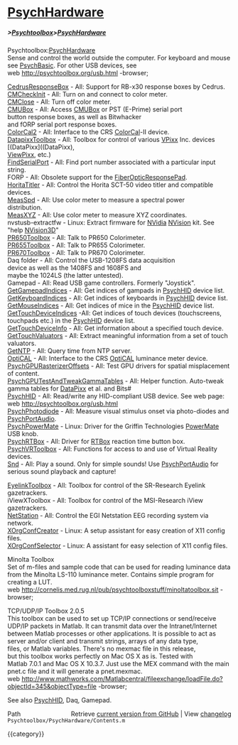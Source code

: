 # [PsychHardware](PsychHardware)
##### >[Psychtoolbox](Psychtoolbox)>[PsychHardware](PsychHardware)

Psychtoolbox:[PsychHardware](PsychHardware)  
Sense and control the world outside the computer. For keyboard and mouse   
see [PsychBasic](PsychBasic). For other USB devices, see  
web http://psychtoolbox.org/usb.html -browser;  
  
  
[CedrusResponseBox](CedrusResponseBox)   - All: Support for RB-x30 response boxes by Cedrus.  
[CMCheckInit](CMCheckInit)         - All: Turn on and connect to color meter.  
[CMClose](CMClose)             - All: Turn off color meter.  
[CMUBox](CMUBox)              - All: Access [CMUBox](CMUBox) or PST (E-Prime) serial port  
                           button response boxes, as well as Bitwhacker  
                           and fORP serial port response boxes.  
[ColorCal2](ColorCal2)           - All: Interface to the CRS [ColorCal](ColorCal)-II device.  
[DatapixxToolbox](DatapixxToolbox)     - All: Toolbox for control of various [VPixx](VPixx) Inc. devices [(DataPixx]((DataPixx),  
                           [ViewPixx](ViewPixx), etc.)  
[FindSerialPort](FindSerialPort)      - All: Find port number associated with a particular input string.  
FORP                - All: Obsolete support for the [FiberOpticResponsePad](FiberOpticResponsePad).  
[HoritaTitler](HoritaTitler)        - All: Control the Horita SCT-50 video titler and compatible devices.  
[MeasSpd](MeasSpd)             - All: Use color meter to measure a spectral power   
                           distribution.  
[MeasXYZ](MeasXYZ)             - All: Use color meter to measure XYZ coordinates.  
nvstusb-extractfw   - Linux: Extract firmware for [NVidia](NVidia) [NVision](NVision) kit. See "help [NVision3D](NVision3D)"  
[PR650Toolbox](PR650Toolbox)        - All: Talk to PR650 Colorimeter.  
[PR655Toolbox](PR655Toolbox)        - All: Talk to PR655 Colorimeter.  
[PR670Toolbox](PR670Toolbox)        - All: Talk to PR670 Colorimeter.  
Daq folder          - All: Control the USB-1208FS data acquisition  
                           device as well as the 1408FS and 1608FS and  
                           maybe the 1024LS (the latter untested).  
Gamepad             - All: Read USB game controllers. Formerly "Joystick".  
[GetGamepadIndices](GetGamepadIndices)   - All: Get indices of gampads in [PsychHID](PsychHID) device list.  
[GetKeyboardIndices](GetKeyboardIndices)  - All: Get indices of keyboards in [PsychHID](PsychHID) device list.  
[GetMouseIndices](GetMouseIndices)     - All: Get indices of mice in the [PsychHID](PsychHID) device list.  
[GetTouchDeviceIndices](GetTouchDeviceIndices) -All: Get indices of touch devices (touchscreens, touchpads etc.) in the [PsychHID](PsychHID) device list.  
[GetTouchDeviceInfo](GetTouchDeviceInfo)  - All: Get information about a specified touch device.  
[GetTouchValuators](GetTouchValuators)   - All: Extract meaningful information from a set of touch valuators.  
[GetNTP](GetNTP)              - All: Query time from NTP server.  
[OptiCAL](OptiCAL)             - All: Interface to the CRS [OptiCAL](OptiCAL) luminance meter device.  
[PsychGPURasterizerOffsets](PsychGPURasterizerOffsets) - All: Test GPU drivers for spatial misplacement of content.  
[PsychGPUTestAndTweakGammaTables](PsychGPUTestAndTweakGammaTables) - All: Helper function. Auto-tweak gamma tables for [DataPixx](DataPixx) et al. and Bits\#  
[PsychHID](PsychHID)            - All: Read/write any HID-compliant USB device. See web page:  
                           web http://psychtoolbox.org/usb.html  
[PsychPhotodiode](PsychPhotodiode)     - All: Measure visual stimulus onset via photo-diodes and [PsychPortAudio](PsychPortAudio).  
[PsychPowerMate](PsychPowerMate)    - Linux: Driver for the Griffin Technologies [PowerMate](PowerMate) USB knob.  
[PsychRTBox](PsychRTBox)          - All: Driver for [RTBox](RTBox) reaction time button box.  
[PsychVRToolbox](PsychVRToolbox)      - All: Functions for access to and use of Virtual Reality devices.  
[Snd](Snd)                 - All: Play a sound. Only for simple sounds! Use [PsychPortAudio](PsychPortAudio) for serious sound playback and capture!  
  
[EyelinkToolbox](EyelinkToolbox)      - All: Toolbox for control of the SR-Research Eyelink gazetrackers.  
iViewXToolbox       - All: Toolbox for control of the MSI-Research iView gazetrackers.  
[NetStation](NetStation)          - All: Control the EGI Netstation EEG recording system via network.  
[XOrgConfCreator](XOrgConfCreator)   - Linux: A setup assistant for easy creation of X11 config files.  
[XOrgConfSelector](XOrgConfSelector)  - Linux: A assistant for easy selection of X11 config files.  
  
Minolta Toolbox  
Set of m-files and sample code that can be used for reading luminance data  
from the Minolta LS-110 luminance meter. Contains simple program for   
creating a LUT.  
web http://cornelis.med.rug.nl/pub/psychtoolboxstuff/minoltatoolbox.sit -browser;  
  
TCP/UDP/IP Toolbox 2.0.5  
This toolbox can be used to set up TCP/IP connections or send/receive   
UDP/IP packets in Matlab. It can transmit data over the Intranet/Internet   
between Matlab processes or other applications. It is possible to act as   
server and/or client and transmit strings, arrays of any data type,   
files, or Matlab variables. There's no mexmac file in this release,   
but this toolbox works perfectly on Mac OS X as is. Tested with   
Matlab 7.0.1 and Mac OS X 10.3.7. Just use the MEX command with the main   
pnet.c file and it will generate a pnet.mexmac.  
web http://www.mathworks.com/Matlabcentral/fileexchange/loadFile.do?objectId=345&objectType=file -browser;  
  
See also [PsychHID](PsychHID), Daq, Gamepad.  




<div class="code_header" style="text-align:right;">
  <span style="float:left;">Path&nbsp;&nbsp;</span> <span class="counter">Retrieve <a href=
  "https://raw.github.com/Psychtoolbox-3/Psychtoolbox-3/beta/Psychtoolbox/PsychHardware/Contents.m">current version from GitHub</a> | View <a href=
  "https://github.com/Psychtoolbox-3/Psychtoolbox-3/commits/beta/Psychtoolbox/PsychHardware/Contents.m">changelog</a></span>
</div>
<div class="code">
  <code>Psychtoolbox/PsychHardware/Contents.m</code>
</div>

{{category}}